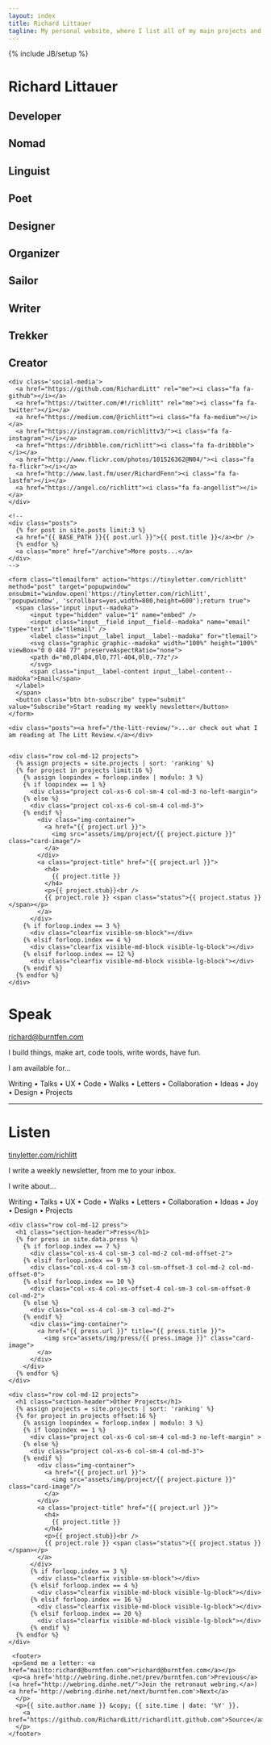 ```yaml
---
layout: index
title: Richard Littauer
tagline: My personal website, where I list all of my main projects and occasionally blog.
---
```

{% include JB/setup %}

<div class="wrapper">
  <div class="container">
    <h1>Richard Littauer</h1>
    <h2 class="quotes display-first">Developer</h2>
    <h2 class="quotes">Nomad</h2>
    <h2 class="quotes">Linguist</h2>
    <h2 class="quotes">Poet</h2>
    <h2 class="quotes">Designer</h2>
    <h2 class="quotes">Organizer</h2>
    <h2 class="quotes">Sailor</h2>
    <h2 class="quotes">Writer</h2>
    <h2 class="quotes">Trekker</h2>
    <h2 class="quotes">Creator</h2>

    <div class='social-media'>
      <a href="https://github.com/RichardLitt" rel="me"><i class="fa fa-github"></i></a>
      <a href="https://twitter.com/#!/richlitt" rel="me"><i class="fa fa-twitter"></i></a>
      <a href="https://medium.com/@richlitt"><i class="fa fa-medium"></i></a>
      <a href="https://instagram.com/richlittv3/"><i class="fa fa-instagram"></i></a>
      <a href="https://dribbble.com/richlitt"><i class="fa fa-dribbble"></i></a>
      <a href="http://www.flickr.com/photos/101526362@N04/"><i class="fa fa-flickr"></i></a>
      <a href="http://www.last.fm/user/RichardFenn"><i class="fa fa-lastfm"></i></a>
      <a href="https://angel.co/richlitt"><i class="fa fa-angellist"></i></a>
    </div>

    <!--
    <div class="posts">
      {% for post in site.posts limit:3 %}
      <a href="{{ BASE_PATH }}{{ post.url }}">{{ post.title }}</a><br />
      {% endfor %}
      <a class="more" href="/archive">More posts...</a>
    </div>
    -->

    <form class="tlemailform" action="https://tinyletter.com/richlitt" method="post" target="popupwindow" onsubmit="window.open('https://tinyletter.com/richlitt', 'popupwindow', 'scrollbars=yes,width=800,height=600');return true">
      <span class="input input--madoka">
          <input type="hidden" value="1" name="embed" />
          <input class="input__field input__field--madoka" name="email" type="text" id="tlemail" />
          <label class="input__label input__label--madoka" for="tlemail">
          <svg class="graphic graphic--madoka" width="100%" height="100%" viewBox="0 0 404 77" preserveAspectRatio="none">
          <path d="m0,0l404,0l0,77l-404,0l0,-77z"/>
          </svg>
          <span class="input__label-content input__label-content--madoka">Email</span>
      </label>
      </span>
      <button class="btn btn-subscribe" type="submit" value="Subscribe">Start reading my weekly newsletter</button>
    </form>

    <div class="posts"><a href="/the-litt-review/">...or check out what I am reading at The Litt Review.</a></div>


    <div class="row col-md-12 projects">
      {% assign projects = site.projects | sort: 'ranking' %}
      {% for project in projects limit:16 %}
        {% assign loopindex = forloop.index | modulo: 3 %}
        {% if loopindex == 1 %}
          <div class="project col-xs-6 col-sm-4 col-md-3 no-left-margin">
        {% else %}
          <div class="project col-xs-6 col-sm-4 col-md-3">
        {% endif %}
            <div class="img-container">
              <a href="{{ project.url }}">
                <img src="assets/img/project/{{ project.picture }}" class="card-image"/>
              </a>
            </div>
            <a class="project-title" href="{{ project.url }}">
              <h4>
                {{ project.title }}
              </h4>
              <p>{{ project.stub}}<br />
              {{ project.role }} <span class="status">{{ project.status }}</span></p>
            </a>
          </div>
        {% if forloop.index == 3 %}
          <div class="clearfix visible-sm-block"></div>
        {% elsif forloop.index == 4 %}
          <div class="clearfix visible-md-block visible-lg-block"></div>
        {% elsif forloop.index == 12 %}
          <div class="clearfix visible-md-block visible-lg-block"></div>
        {% endif %}
      {% endfor %}
    </div>
  </div>
</div>

<div class="wrapper" id="contact" >
  <div class="container">
    <div class="row col-md-12 press" >
      <div class="col-sm-5 col-sm-offset-1 col-md-5 col-md-offset-1 speak">
        <h1 >Speak</h1>
        <p><a href="mailto:richard@burntfen.com">richard@burntfen.com</a></p>
        <p>I build things, make art, code tools, write words, have fun.</p>
        <p>I am available for…</p>
        <p class="visible-xs available">Writing • Talks • UX • Code • Walks • Letters • Collaboration • Ideas • Joy • Design • Projects</p>
      </div>
      <div class="col-sm-5 col-md-5 listen">
        <hr class="visible-xs">
        <h1 >Listen</h1>
        <div>
          <p><a href="https://tinyletter.com/richlitt">tinyletter.com/richlitt</a></p>
          <p>I write a weekly newsletter, from me to your inbox.</p>
          <p class="hidden-xs">I write about…</p>
        </div>
      </div>
      </div>
    <div class="row col-md-8 col-md-offset-2 hidden-xs">
      <p class="available available-sm">Writing • Talks • UX • Code • Walks • Letters • Collaboration • Ideas • Joy • Design • Projects</p>
    </div>
  </div>
</div>


<div class="wrapper">
  <div class="container">

    <div class="row col-md-12 press">
      <h1 class="section-header">Press</h1>
      {% for press in site.data.press %}
        {% if forloop.index == 7 %}
          <div class="col-xs-4 col-sm-3 col-md-2 col-md-offset-2">
        {% elsif forloop.index == 9 %}
          <div class="col-xs-4 col-sm-3 col-sm-offset-3 col-md-2 col-md-offset-0">
        {% elsif forloop.index == 10 %}
          <div class="col-xs-4 col-xs-offset-4 col-sm-3 col-sm-offset-0 col-md-2">
        {% else %}
          <div class="col-xs-4 col-sm-3 col-md-2">
        {% endif %}
          <div class="img-container">
            <a href="{{ press.url }}" title="{{ press.title }}">
              <img src="assets/img/press/{{ press.image }}" class="card-image">
            </a>
          </div>
        </div>
      {% endfor %}
    </div>

  </div>
</div>

<div class="wrapper" id="other-projects">
  <div class="container">

    <div class="row col-md-12 projects">
      <h1 class="section-header">Other Projects</h1>
      {% assign projects = site.projects | sort: 'ranking' %}
      {% for project in projects offset:16 %}
        {% assign loopindex = forloop.index | modulo: 3 %}
        {% if loopindex == 1 %}
          <div class="project col-xs-6 col-sm-4 col-md-3 no-left-margin" >
        {% else %}
          <div class="project col-xs-6 col-sm-4 col-md-3">
        {% endif %}
            <div class="img-container">
              <a href="{{ project.url }}">
                <img src="assets/img/project/{{ project.picture }}" class="card-image"/>
              </a>
            </div>
            <a class="project-title" href="{{ project.url }}">
              <h4>
                {{ project.title }}
              </h4>
              <p>{{ project.stub}}<br />
              {{ project.role }} <span class="status">{{ project.status }}</span></p>
            </a>
          </div>
          {% if forloop.index == 3 %}
            <div class="clearfix visible-sm-block"></div>
          {% elsif forloop.index == 4 %}
            <div class="clearfix visible-md-block visible-lg-block"></div>
          {% elsif forloop.index == 16 %}
            <div class="clearfix visible-md-block visible-lg-block"></div>
          {% elsif forloop.index == 20 %}
            <div class="clearfix visible-md-block visible-lg-block"></div>
          {% endif %}
      {% endfor %}
    </div>

     <footer>
     <p>Send me a letter: <a href="mailto:richard@burntfen.com">richard@burntfen.com</a></p>
     <p><a href='http://webring.dinhe.net/prev/burntfen.com'>Previous</a> (<a href="http://webring.dinhe.net/">Join the retronaut webring.</a>) <a href='http://webring.dinhe.net/next/burntfen.com'>Next</a>
      </p>
      <p>{{ site.author.name }} &copy; {{ site.time | date: '%Y' }}.
        <a href="https://github.com/RichardLitt/richardlitt.github.com">Source</a>.
      </p>
    </footer>
  <div class="push"></div>

</div> <!-- /container -->

</div> <!-- /wrapper -->
